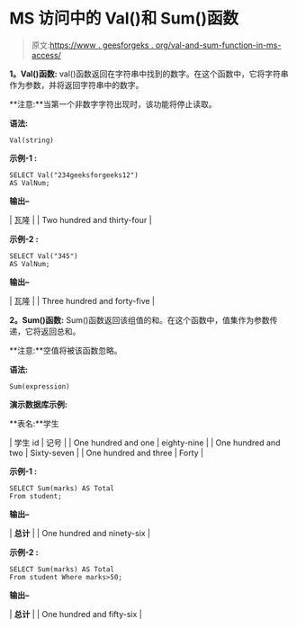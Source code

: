 # MS 访问中的 Val()和 Sum()函数

> 原文:[https://www . geesforgeks . org/val-and-sum-function-in-ms-access/](https://www.geeksforgeeks.org/val-and-sum-function-in-ms-access/)

**1。Val()函数:**
val()函数返回在字符串中找到的数字。在这个函数中，它将字符串作为参数，并将返回字符串中的数字。

**注意:**当第一个非数字字符出现时，该功能将停止读取。

**语法:**

```
Val(string) 
```

**示例-1 :**

```
SELECT Val("234geeksforgeeks12") 
AS ValNum;
```

**输出–**

| 瓦隆 |
| Two hundred and thirty-four |

**示例-2 :**

```
SELECT Val("345") 
AS ValNum;
```

**输出–**

| 瓦隆 |
| Three hundred and forty-five |

**2。Sum()函数:**
Sum()函数返回该组值的和。在这个函数中，值集作为参数传递，它将返回总和。

**注意:**空值将被该函数忽略。

**语法:**

```
Sum(expression) 
```

**演示数据库示例:**

**表名:**学生

| 学生 id | 记号 |
| One hundred and one | eighty-nine |
| One hundred and two | Sixty-seven |
| One hundred and three | Forty |

**示例-1 :**

```
SELECT Sum(marks) AS Total 
From student;
```

**输出–**

| **总计** |
| One hundred and ninety-six |

**示例-2 :**

```
SELECT Sum(marks) AS Total 
From student Where marks>50;
```

**输出–**

| **总计** |
| One hundred and fifty-six |